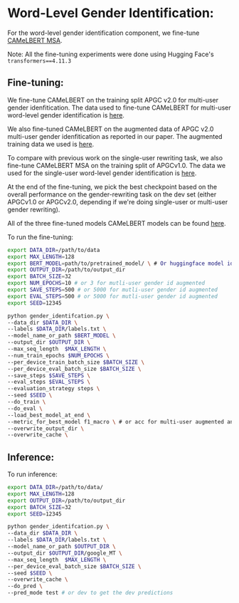 # Word-Level Gender Identification:

For the word-level gender identification component, we fine-tune [CAMeLBERT MSA](https://huggingface.co/CAMeL-Lab/bert-base-arabic-camelbert-msa).

Note: All the fine-tuning experiments were done using Hugging Face's `transformers==4.11.3`

## Fine-tuning:


We fine-tune CAMeLBERT on the training split APGC v2.0 for multi-user gender idenfitication. The data used to fine-tune CAMeLBERT for multi-user word-level gender identification is [here](https://github.com/balhafni/gender-rewriting/tree/master/data/gender-id/multi_user).<br/>

We also fine-tuned CAMeLBERT on the augmented data of APGC v2.0 multi-user gender idenfitication as reported in our paper. The augmented training data we used is [here](https://github.com/balhafni/gender-rewriting/tree/master/data/gender-id/multi_user/augmented_data). 

To compare with previous work on the single-user rewriting task, we also fine-tune CAMeLBERT MSA on the training split of APGCv1.0. The data we used for the single-user word-level gender identification is [here](https://github.com/balhafni/gender-rewriting/tree/master/data/gender-id/single_user).

At the end of the fine-tuning, we pick the best checkpoint based on the overall performance on the gender-rewriting task on the dev set (either APGCv1.0 or APGCv2.0, depending if we're doing single-user or multi-user gender rewriting).<br/>

All of the three fine-tuned models CAMeLBERT models can be found [here](https://drive.google.com/drive/folders/1IxmvY5xrnAq5QXBhKOEK908Z7H5R7uYp?usp=sharing).<br/>

To run the fine-tuning:

```bash
export DATA_DIR=/path/to/data
export MAX_LENGTH=128
export BERT_MODEL=path/to/pretrained_model/ \ # Or huggingface model id 
export OUTPUT_DIR=/path/to/output_dir
export BATCH_SIZE=32
export NUM_EPOCHS=10 # or 3 for mutli-user gender id augmented 
export SAVE_STEPS=500 # or 5000 for mutli-user gender id augmented 
export EVAL_STEPS=500 # or 5000 for mutli-user gender id augmented  
export SEED=12345

python gender_identifcation.py \
--data_dir $DATA_DIR \
--labels $DATA_DIR/labels.txt \
--model_name_or_path $BERT_MODEL \
--output_dir $OUTPUT_DIR \
--max_seq_length  $MAX_LENGTH \
--num_train_epochs $NUM_EPOCHS \
--per_device_train_batch_size $BATCH_SIZE \
--per_device_eval_batch_size $BATCH_SIZE \
--save_steps $SAVE_STEPS \
--eval_steps $EVAL_STEPS \
--evaluation_strategy steps \
--seed $SEED \
--do_train \
--do_eval \
--load_best_model_at_end \
--metric_for_best_model f1_macro \ # or acc for multi-user augmented and single-user gender id
--overwrite_output_dir \
--overwrite_cache \
```

## Inference:
To run inference:
```bash
export DATA_DIR=/path/to/data/
export MAX_LENGTH=128
export OUTPUT_DIR=/path/to/output_dir
export BATCH_SIZE=32
export SEED=12345

python gender_identifcation.py \
--data_dir $DATA_DIR \
--labels $DATA_DIR/labels.txt \
--model_name_or_path $OUTPUT_DIR \
--output_dir $OUTPUT_DIR/google_MT \
--max_seq_length  $MAX_LENGTH \
--per_device_eval_batch_size $BATCH_SIZE \
--seed $SEED \
--overwrite_cache \
--do_pred \
--pred_mode test # or dev to get the dev predictions
```

